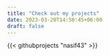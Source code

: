 ```yaml
---
title: "Check out my projects"
date: 2023-03-20T14:50:45+06:00
draft: false
---
```


{{< githubprojects "nasif43" >}}

